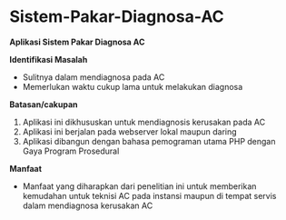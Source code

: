 # Sistem-Pakar-Diagnosa-AC
<p><strong>Aplikasi Sistem Pakar Diagnosa AC</strong></p>
<p><strong>Identifikasi Masalah</strong></p>
<ul>
<li>Sulitnya dalam mendiagnosa pada AC</li>
<li>Memerlukan waktu cukup lama untuk melakukan diagnosa</li>
</ul>
<p><strong>Batasan/cakupan</strong></p>
<ol>
<li>Aplikasi ini dikhususkan untuk mendiagnosis kerusakan pada AC</li>
<li>Aplikasi ini berjalan pada webserver lokal maupun daring</li>
<li>Aplikasi dibangun dengan bahasa pemograman utama PHP dengan Gaya Program Prosedural</li>
</ol>
<p><strong>Manfaat</strong></p>
<ul>
<li>Manfaat yang diharapkan dari penelitian ini untuk memberikan kemudahan untuk teknisi AC pada instansi maupun di tempat servis dalam mendiagnosa kerusakan AC</li>
</ul>
